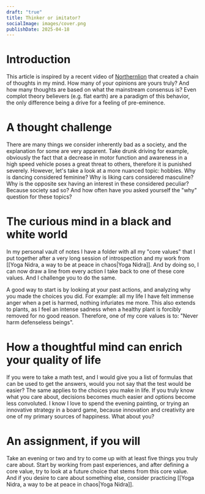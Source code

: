 ```yaml
---
draft: "true"
title: Thinker or imitator?
socialImage: images/cover.png
publishDate: 2025-04-18
---
```

# Introduction
This article is inspired by a recent video of [Northernlion](https://www.youtube.com/@Northernlion) that created a chain of thoughts in my mind. How many of your opinions are yours truly? And how many thoughts are based on what the mainstream consensus is? Even complot theory believers (e.g. flat earth) are a paradigm of this behavior, the only difference being a drive for a feeling of pre-eminence. 

# A thought challenge
There are many things we consider inherently bad as a society, and the explanation for some are very apparent. Take drunk driving for example, obviously the fact that a decrease in motor function and awareness in a high speed vehicle poses a great threat to others, therefore it is punished severely. However, let's take a look at a more nuanced topic: hobbies. Why is dancing considered feminine? Why is liking cars considered masculine? Why is the opposite sex having an interest in these considered peculiar? Because society sad so? And how often have you asked yourself the "why" question for these topics?

# The curious mind in a black and white world
In my personal vault of notes I have a folder with all my "core values" that I put together after a very long session of introspection and my work from [[Yoga Nidra, a way to be at peace in chaos|Yoga Nidra]]. And by doing so, I can now draw a line from every action I take back to one of these core values. And I challenge you to do the same. 

A good way to start is by looking at your past actions, and analyzing why you made the choices you did. For example: all my life I have felt immense anger when a pet is harmed, nothing infuriates me more. This also extends to plants, as I feel an intense sadness when a healthy plant is forcibly removed for no good reason. Therefore, one of my core values is to: "Never harm defenseless beings".

# How a thoughtful mind can enrich your quality of life
If you were to take a math test, and I would give you a list of formulas that can be used to get the answers, would you not say that the test would be easier? The same applies to the choices you make in life. If you truly know what you care about, decisions becomes much easier and options become less convoluted. I know I love to spend the evening painting, or trying an innovative strategy in a board game, because innovation and creativity are one of my primary sources of happiness. What about you?

# An assignment, if you will
Take an evening or two and try to come up with at least five things you truly care about. Start by working from past experiences, and after defining a core value, try to look at a future choice that stems from this core value. And if you desire to care about something else, consider practicing [[Yoga Nidra, a way to be at peace in chaos|Yoga Nidra]].
